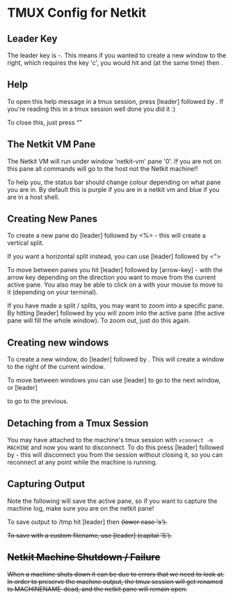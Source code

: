 # TMUX Config for Netkit

## Leader Key

The leader key is <ctrl>-<a>. This means if you wanted to create a new window to the right, which requires the key 'c', you would hit <ctrl> and <a> (at the same time) then <c>.

## Help

To open this help message in a tmux session, press [leader] followed by <h>. If you're reading this in a tmux session well done you did it :)

To close this, just press <q>

## The Netkit VM Pane

The Netkit VM will run under window 'netkit-vm' pane '0'. If you are not on this pane all commands will go to the host not the Netkit machine!! 

To help you, the status bar should change colour depending on what pane you are in. By default this is purple if you are in a netkit vm and blue if you are in a host shell.

## Creating New Panes

To create a new pane do [leader] followed by <%> - this will create a vertical split.

If you want a horizontal split instead, you can use [leader] followed by <">

To move between panes you hit [leader] followed by [arrow-key] - with the arrow key depending on the direction you want to move from the current active pane. You also may be able to click on a with your mouse to move to it (depending on your terminal). 

If you have made a split / splits, you may want to zoom into a specific pane. By hitting [leader] followed by <z> you will zoom into the active pane (the active pane will fill the whole window). To zoom out, just do this again.

## Creating new windows

To create a new window, do [leader] followed by <c>. This will create a window to the right of the current window. 

To move between windows you can use [leader] <n> to go to the next window, or [leader] <p> to go to the previous.

## Detaching from a Tmux Session

You may have attached to the machine's tmux session with `vconnect -m MACHINE` and now you want to disconnect. 
To do this press [leader] followed by <d> - this will disconnect you from the session without closing it,
so you can reconnect at any point while the machine is running.

## Capturing Output

Note the following will save the active pane, so if you want to capture the machine log, make sure you are on the netkit pane!

To save output to /tmp hit [leader] then <s> (lower case 's').

To save with a custom filename, use [leader] <S> (capital 'S').

## Netkit Machine Shutdown / Failure

When a machine shuts down it can be due to errors that we need to look at. In order to preserve the machine output, the tmux session will get renamed to MACHINENAME-dead, and the netkit pane will remain open.
